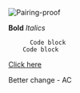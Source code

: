 ![Pairing-proof](/img/pairing-proof.jpg "Proof-pairing")

**Bold**
*Italics*

``` Code block
      Code block
    Code block
```
[Click here](http://www.google.com "Other")

Better change - AC